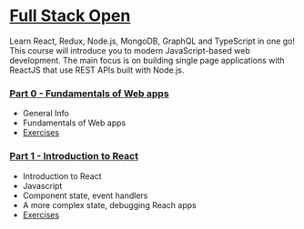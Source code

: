 # [Full Stack Open](https://fullstackopen.com/en/)

Learn React, Redux, Node.js, MongoDB, GraphQL and TypeScript in one go! This course will introduce you to modern JavaScript-based web development. The main focus is on building single page applications with ReactJS that use REST APIs built with Node.js.

### [Part 0 - Fundamentals of Web apps](https://fullstackopen.com/en/part0)
- General Info
- Fundamentals of Web apps
- [Exercises](Part0/README.md)

### [Part 1 - Introduction to React](https://fullstackopen.com/en/part1)
- Introduction to React
- Javascript
- Component state, event handlers
- A more complex state, debugging Reach apps
- [Exercises](Part1/README.md)
